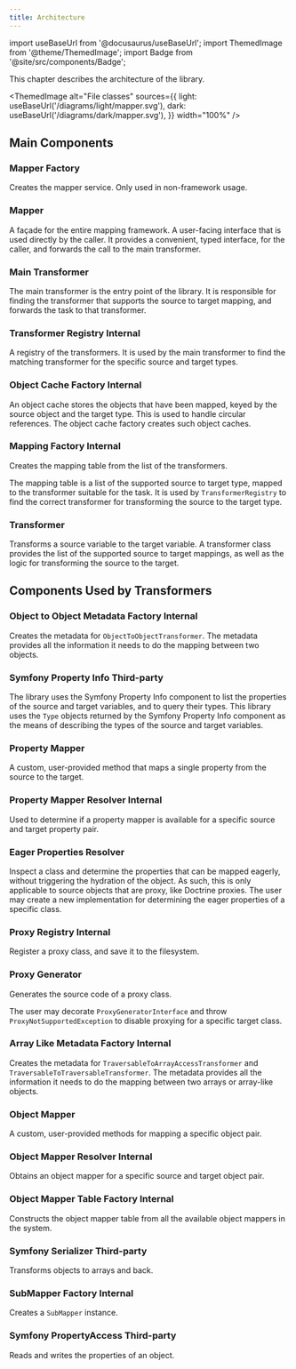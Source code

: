 ```yaml
---
title: Architecture
---
```


import useBaseUrl from '@docusaurus/useBaseUrl';
import ThemedImage from '@theme/ThemedImage';
import Badge from '@site/src/components/Badge';

This chapter describes the architecture of the library.

<ThemedImage
  alt="File classes"
  sources={{
    light: useBaseUrl('/diagrams/light/mapper.svg'),
    dark: useBaseUrl('/diagrams/dark/mapper.svg'),
  }}
  width="100%"
/>

## Main Components

### Mapper Factory

Creates the mapper service. Only used in non-framework usage.

### Mapper

A façade for the entire mapping framework. A user-facing interface that is used
directly by the caller. It provides a convenient, typed interface, for the
caller, and forwards the call to the main transformer.

### Main Transformer

The main transformer is the entry point of the library. It is responsible
for finding the transformer that supports the source to target mapping,
and forwards the task to that transformer.

### Transformer Registry <Badge type="danger">Internal</Badge>

A registry of the transformers. It is used by the main transformer to find
the matching transformer for the specific source and target types.

### Object Cache Factory <Badge type="danger">Internal</Badge>

An object cache stores the objects that have been mapped, keyed by the source
object and the target type. This is used to handle circular references. The
object cache factory creates such object caches.

### Mapping Factory <Badge type="danger">Internal</Badge>

Creates the mapping table from the list of the transformers.

The mapping table is a list of the supported source to target type, mapped to
the transformer suitable for the task. It is used by `TransformerRegistry` to
find the correct transformer for transforming the source to the target type.

### Transformer

Transforms a source variable to the target variable. A transformer class
provides the list of the supported source to target mappings, as well as
the logic for transforming the source to the target.

## Components Used by Transformers

### Object to Object Metadata Factory <Badge type="danger">Internal</Badge>

Creates the metadata for `ObjectToObjectTransformer`. The metadata provides all
the information it needs to do the mapping between two objects.

### Symfony Property Info <Badge type="info">Third-party</Badge>

The library uses the Symfony Property Info component to list the properties of
the source and target variables, and to query their types. This library uses
the `Type` objects returned by the Symfony Property Info component as the
means of describing the types of the source and target variables.

### Property Mapper

A custom, user-provided method that maps a single property from the source to
the target.

### Property Mapper Resolver <Badge type="danger">Internal</Badge>

Used to determine if a property mapper is available for a specific source and
target property pair.

### Eager Properties Resolver

Inspect a class and determine the properties that can be mapped eagerly, without
triggering the hydration of the object. As such, this is only applicable to
source objects that are proxy, like Doctrine proxies. The user may create a new
implementation for determining the eager properties of a specific class.

### Proxy Registry <Badge type="danger">Internal</Badge>

Register a proxy class, and save it to the filesystem.

### Proxy Generator

Generates the source code of a proxy class.

The user may decorate `ProxyGeneratorInterface` and throw
`ProxyNotSupportedException` to disable proxying for a specific target class.

### Array Like Metadata Factory <Badge type="danger">Internal</Badge>

Creates the metadata for `TraversableToArrayAccessTransformer` and
`TraversableToTraversableTransformer`. The metadata provides all the information
it needs to do the mapping between two arrays or array-like objects.

### Object Mapper

A custom, user-provided methods for mapping a specific object pair.

### Object Mapper Resolver <Badge type="danger">Internal</Badge>

Obtains an object mapper for a specific source and target object pair.

### Object Mapper Table Factory <Badge type="danger">Internal</Badge>

Constructs the object mapper table from all the available object mappers in the
system.

### Symfony Serializer <Badge type="info">Third-party</Badge>

Transforms objects to arrays and back.

### SubMapper Factory <Badge type="danger">Internal</Badge>

Creates a `SubMapper` instance.

### Symfony PropertyAccess <Badge type="info">Third-party</Badge>

Reads and writes the properties of an object.